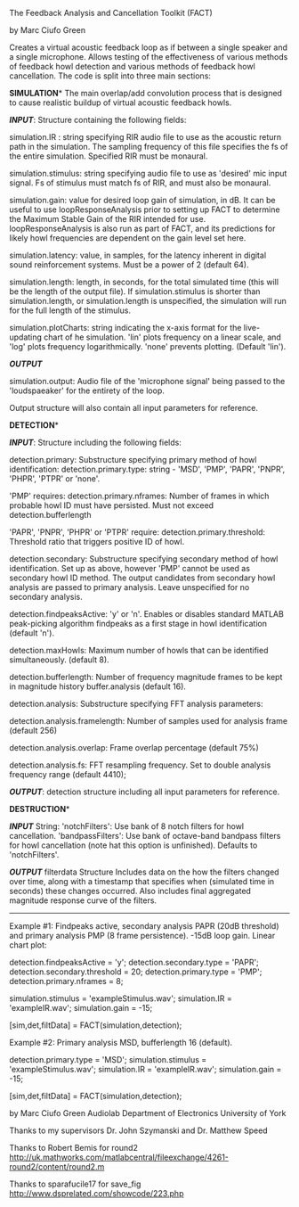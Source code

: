 The Feedback Analysis and Cancellation Toolkit (FACT)

by Marc Ciufo Green

Creates a virtual acoustic feedback loop as if between a single speaker and a single
microphone. Allows testing of the effectiveness of various methods of feedback howl
detection and various methods of feedback howl cancellation. The code is split into three
main sections:

**********************************SIMULATION***********************************
The main overlap/add convolution process that is designed to cause realistic buildup of
virtual acoustic feedback howls.

***INPUT***: Structure containing the following fields:

simulation.IR : string specifying RIR audio file to use as the acoustic return path in the
simulation. The sampling frequency of this file specifies the fs of the entire simulation.
Specified RIR must be monaural.

simulation.stimulus: string specifying audio file to use as 'desired' mic input signal. Fs
of stimulus must match fs of RIR, and must also be monaural.

simulation.gain: value for desired loop gain of simulation, in dB. It can be useful to use
loopResponseAnalysis prior to setting up FACT to determine the Maximum Stable Gain of the
RIR intended for use. loopResponseAnalysis is also run as part of FACT, and its predictions
for likely howl frequencies are dependent on the gain level set here.

simulation.latency: value, in samples, for the latency inherent in digital sound
reinforcement systems. Must be a power of 2 (default 64).

simulation.length: length, in seconds, for the total simulated time (this will be the
length of the output file). If simulation.stimulus is shorter than simulation.length, or
simulation.length is unspecified, the simulation will run for the full length of the
stimulus.

simulation.plotCharts: string indicating the x-axis format for the live-updating chart of
he simulation. 'lin' plots frequency on a linear scale, and 'log' plots frequency
logarithmically. 'none' prevents plotting. (Default 'lin').

***OUTPUT***

simulation.output: Audio file of the 'microphone signal' being passed to the 'loudspaeaker'
for the entirety of the loop.

Output structure will also contain all input parameters for reference.

**********************************DETECTION***********************************

***INPUT***: Structure including the following fields:

detection.primary: Substructure specifying primary method of howl identification:
detection.primary.type: string - 'MSD', 'PMP', 'PAPR', 'PNPR', 'PHPR', 'PTPR' or 'none'.

'PMP' requires:
detection.primary.nframes: Number of frames in which probable howl ID must have persisted.
Must not exceed detection.bufferlength

'PAPR', 'PNPR', 'PHPR' or 'PTPR' require:
detection.primary.threshold: Threshold ratio that triggers positive ID of howl.

detection.secondary: Substructure specifying secondary method of howl identification. Set
up as above, however 'PMP' cannot be used as secondary howl ID method. The output
candidates from secondary howl analysis are passed to primary analysis. Leave unspecified
for no secondary analysis.

detection.findpeaksActive: 'y' or 'n'. Enables or disables standard MATLAB peak-picking
algorithm findpeaks as a first stage in howl identification (default 'n').

detection.maxHowls: Maximum number of howls that can be identified simultaneously.
(default 8).

detection.bufferlength: Number of frequency magnitude frames to be kept in magnitude
history buffer.analysis (default 16).

detection.analysis: Substructure specifying FFT analysis parameters:

detection.analysis.framelength: Number of samples used for analysis frame (default 256)

detection.analysis.overlap: Frame overlap percentage (default 75%)

detection.analysis.fs: FFT resampling frequency. Set to double analysis frequency range
(default 4410);

***OUTPUT***: detection structure including all input parameters for reference.

**********************************DESTRUCTION***********************************

***INPUT*** String:
'notchFilters': Use bank of 8 notch filters for howl cancellation.
'bandpassFilters': Use bank of octave-band bandpass filters for howl cancellation (note
hat this option is unfinished). Defaults to 'notchFilters'.

***OUTPUT*** filterdata Structure
Includes data on the how the filters changed over time, along with a timestamp that
specifies when (simulated time in seconds) these changes occurred. Also includes final
aggregated magnitude response curve of the filters.

********************************************************************************

Example #1: Findpeaks active, secondary analysis PAPR (20dB threshold) and primary analysis
PMP (8 frame persistence). -15dB loop gain. Linear chart plot:

detection.findpeaksActive = 'y';
detection.secondary.type = 'PAPR';
detection.secondary.threshold = 20;
detection.primary.type = 'PMP';
detection.primary.nframes = 8;

simulation.stimulus = 'exampleStimulus.wav';
simulation.IR = 'exampleIR.wav';
simulation.gain = -15;

[sim,det,filtData] = FACT(simulation,detection);

Example #2: Primary analysis MSD, bufferlength 16 (default).

detection.primary.type = 'MSD';
simulation.stimulus = 'exampleStimulus.wav';
simulation.IR = 'exampleIR.wav';
simulation.gain = -15;

[sim,det,filtData] = FACT(simulation,detection);

by Marc Ciufo Green
Audiolab
Department of Electronics
University of York

Thanks to my supervisors Dr. John Szymanski and Dr. Matthew Speed

Thanks to Robert Bemis for round2
http://uk.mathworks.com/matlabcentral/fileexchange/4261-round2/content/round2.m

Thanks to sparafucile17 for save_fig
http://www.dsprelated.com/showcode/223.php
